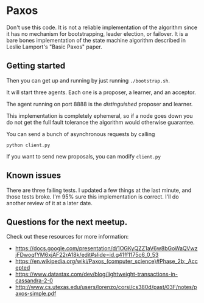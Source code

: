 # Paxos

Don't use this code. It is not a reliable implementation of the algorithm since it has no mechanism for bootstrapping, leader election, or failover. It is a bare bones implementation of the state machine algorithm described in Leslie Lamport's "Basic Paxos" paper.


## Getting started

Then you can get up and running by just running `./bootstrap.sh`.

It will start three agents. Each one is a proposer, a learner, and an acceptor.

The agent running on port 8888 is the _distinguished_ proposer and learner.

This implementation is completely ephemeral, so if a node goes down you do not get the full fault tolerance the algorithm would otherwise guarantee.


You can send a bunch of asynchronous requests by calling

```
python client.py
```

If you want to send new proposals, you can modify `client.py`

## Known issues

There are three failing tests. I updated a few things at the last minute, and those tests broke. I'm 95% sure this implementation is correct. I'll do another review of it at a later date.

## Questions for the next meetup.

Check out these resources for more information:
 - https://docs.google.com/presentation/d/1OGKyQZZ1aV6w8bGoWaQVwzjFDwoqfYM6xjAF22rA18k/edit#slide=id.g41ff1175c6_0_53
 - https://en.wikipedia.org/wiki/Paxos_(computer_science)#Phase_2b:_Accepted
 - https://www.datastax.com/dev/blog/lightweight-transactions-in-cassandra-2-0
 - http://www.cs.utexas.edu/users/lorenzo/corsi/cs380d/past/03F/notes/paxos-simple.pdf
